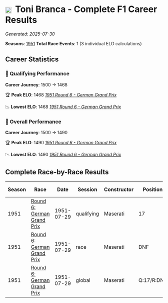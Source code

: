 # <img src="https://upload.wikimedia.org/wikipedia/commons/f/f3/Flag_of_Switzerland.svg" alt="Switzerland" width="20" height="auto" style="vertical-align: middle; margin-right: 5px;" onerror="this.outerHTML='🇨🇭'; this.style.marginRight='5px';"/> Toni Branca - Complete F1 Career Results

*Generated: 2025-07-30*

**Seasons**: [1951](../seasons/1951-season-report)
**Total Race Events**: 1 (3 individual ELO calculations)

## Career Statistics

### 🏁 Qualifying Performance
**Career Journey**: 1500 → 1468

🏆 **Peak ELO**: 1468
   *[1951 Round 6 - German Grand Prix](../seasons/1951-season-report#round-6-german-grand-prix)*

📉 **Lowest ELO**: 1468
   *[1951 Round 6 - German Grand Prix](../seasons/1951-season-report#round-6-german-grand-prix)*

### 🌟 Overall Performance
**Career Journey**: 1500 → 1490

🏆 **Peak ELO**: 1490
   *[1951 Round 6 - German Grand Prix](../seasons/1951-season-report#round-6-german-grand-prix)*

📉 **Lowest ELO**: 1490
   *[1951 Round 6 - German Grand Prix](../seasons/1951-season-report#round-6-german-grand-prix)*


## Complete Race-by-Race Results

| Season | Race | Date | Session | Constructor | Position | Starting ELO | ELO Change | Final ELO | Teammate |
|--------|------|------|---------|-------------|----------|--------------|------------|-----------|----------|
| 1951 | [Round 6: German Grand Prix](../seasons/1951-season-report#round-6-german-grand-prix) | 1951-07-29 | qualifying | Maserati | 17 | 1500 | -32 | 1468 | <img src="https://upload.wikimedia.org/wikipedia/commons/f/f3/Flag_of_Switzerland.svg" alt="Switzerland" width="20" height="auto" style="vertical-align: middle; margin-right: 5px;" onerror="this.outerHTML='🇨🇭'; this.style.marginRight='5px';"/> Toulo de Graffenried |
| 1951 | [Round 6: German Grand Prix](../seasons/1951-season-report#round-6-german-grand-prix) | 1951-07-29 | race | Maserati | DNF | 1500 | N/A | 1500 | <img src="https://upload.wikimedia.org/wikipedia/commons/f/f3/Flag_of_Switzerland.svg" alt="Switzerland" width="20" height="auto" style="vertical-align: middle; margin-right: 5px;" onerror="this.outerHTML='🇨🇭'; this.style.marginRight='5px';"/> Toulo de Graffenried |
| 1951 | [Round 6: German Grand Prix](../seasons/1951-season-report#round-6-german-grand-prix) | 1951-07-29 | global | Maserati | Q:17/R:DNF | 1500 | -10 | 1490 | <img src="https://upload.wikimedia.org/wikipedia/commons/f/f3/Flag_of_Switzerland.svg" alt="Switzerland" width="20" height="auto" style="vertical-align: middle; margin-right: 5px;" onerror="this.outerHTML='🇨🇭'; this.style.marginRight='5px';"/> Toulo de Graffenried |
